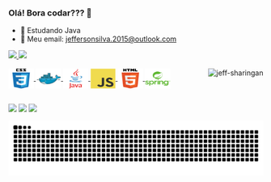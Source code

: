 ### Olá! Bora codar??? 👋

- 🌱 Estudando Java
- 💬 Meu email: jeffersonsilva.2015@outlook.com

<div>
  <a href="https://github.com/jeffleonardo">
  <img height="180em" src="https://github-readme-stats.vercel.app/api?username=jeffleonardo&show_icons=true&theme=great-gatsby&include_all_commits=true&count_private=true"/>
  <img height="180em" src="https://github-readme-stats.vercel.app/api/top-langs/?username=jeffleonardo&layout=compact&langs_count=7&theme=great-gatsby"/>
</div>
<div style="display: inline_block"><br>
  <img align="center" alt="jeff-css3" height="40" width="50" src="https://github.com/devicons/devicon/blob/master/icons/css3/css3-original-wordmark.svg">
  <img align="center" alt="jeff-docker" height="40" width="50" src="https://github.com/devicons/devicon/blob/master/icons/docker/docker-original.svg">
  <img align="center" alt="jeff-java" height="40" width="50" src="https://github.com/devicons/devicon/blob/master/icons/java/java-original-wordmark.svg">
  <img align="center" alt="jeff-javascript" height="40" width="50" src="https://github.com/devicons/devicon/blob/master/icons/javascript/javascript-original.svg">
  <img align="center" alt="jeff-html5" height="40" width="50" src="https://github.com/devicons/devicon/blob/master/icons/html5/html5-original-wordmark.svg">
  <img align="center" alt="jeff-spring" height="40" width="50" src="https://github.com/devicons/devicon/blob/master/icons/spring/spring-original-wordmark.svg"> 
  <img align="right" alt="jeff-sharingan" src="http://i867.photobucket.com/albums/ab233/razor931/gif.gif">
</div>
  
  ##

  <div> 
 <a href="https://discord.com/channels/@me" target="_blank"><img src="https://img.shields.io/badge/Discord-7289DA?style=for-the-badge&logo=discord&logoColor=white" target="_blank"></a> 
  <a href = "mailto:jefaomdp1@gmail.com"><img src="https://img.shields.io/badge/-Gmail-%23333?style=for-the-badge&logo=gmail&logoColor=white" target="_blank"></a>
  <a href="https://www.linkedin.com/in/jefferson-leonardo-268a591a2/" target="_blank"><img src="https://img.shields.io/badge/-LinkedIn-%230077B5?style=for-the-badge&logo=linkedin&logoColor=white" target="_blank"></a> 
 
  ![Snake animation](https://github.com/jeffleonardo/jeffleonardo/blob/output/github-contribution-grid-snake.svg)
 
</div>
